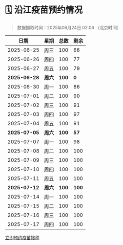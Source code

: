 # 🗓️ 沿江疫苗预约情况

> 数据抓取时间：2025年06月24日 02:06 （北京时间）

| 日期 | 星期 | 总数 | 剩余 |
|------|------|------|------|
| 2025-06-25 | 周三 | 100 | 66 |
| 2025-06-26 | 周四 | 100 | 77 |
| 2025-06-27 | 周五 | 100 | 79 |
| **2025-06-28** | **周六** | **100** | **0** |
| 2025-06-30 | 周一 | 100 | 86 |
| 2025-07-01 | 周二 | 100 | 90 |
| 2025-07-02 | 周三 | 100 | 91 |
| 2025-07-03 | 周四 | 100 | 97 |
| 2025-07-04 | 周五 | 100 | 91 |
| **2025-07-05** | **周六** | **100** | **57** |
| 2025-07-07 | 周一 | 100 | 98 |
| 2025-07-08 | 周二 | 100 | 100 |
| 2025-07-09 | 周三 | 100 | 100 |
| 2025-07-10 | 周四 | 100 | 100 |
| 2025-07-11 | 周五 | 100 | 100 |
| **2025-07-12** | **周六** | **100** | **100** |
| 2025-07-14 | 周一 | 100 | 100 |
| 2025-07-15 | 周二 | 100 | 100 |
| 2025-07-16 | 周三 | 100 | 100 |
| 2025-07-17 | 周四 | 100 | 100 |


<div class="button-container">
<a class="btn" href="http://yfzweb.ishequ.net/#/login" target="_blank">立即预约疫苗接种</a>
</div>

